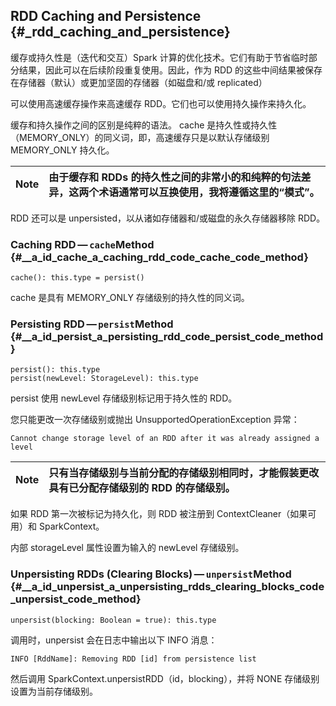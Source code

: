 ## RDD Caching and Persistence {#_rdd_caching_and_persistence}

缓存或持久性是（迭代和交互）Spark 计算的优化技术。它们有助于节省临时部分结果，因此可以在后续阶段重复使用。因此，作为 RDD 的这些中间结果被保存在存储器（默认）或更加坚固的存储器（如磁盘和/或 replicated）

可以使用高速缓存操作来高速缓存 RDD。它们也可以使用持久操作来持久化。

缓存和持久操作之间的区别是纯粹的语法。 cache 是​​持久性或持久性（MEMORY\_ONLY）的同义词，即，高速缓存只是以默认存储级别 MEMORY\_ONLY 持久化。

| Note | 由于缓存和 RDDs 的持久性之间的非常小的和纯粹的句法差异，这两个术语通常可以互换使用，我将遵循这里的“模式”。 |
| :---: | :--- |


RDD 还可以是 unpersisted，以从诸如存储器和/或磁盘的永久存储器移除 RDD。

### Caching RDD — `cache`Method {#__a_id_cache_a_caching_rdd_code_cache_code_method}

```
cache(): this.type = persist()
```

cache 是​​具有 MEMORY\_ONLY 存储级别的持久性的同义词。

### Persisting RDD — `persist`Method {#__a_id_persist_a_persisting_rdd_code_persist_code_method}

```
persist(): this.type
persist(newLevel: StorageLevel): this.type
```

persist 使用 newLevel 存储级别标记用于持久性的 RDD。

您只能更改一次存储级别或抛出 UnsupportedOperationException 异常：

```
Cannot change storage level of an RDD after it was already assigned a level
```

| Note | 只有当存储级别与当前分配的存储级别相同时，才能假装更改具有已分配存储级别的 RDD 的存储级别。 |
| :---: | :--- |


如果 RDD 第一次被标记为持久化，则 RDD 被注册到 ContextCleaner（如果可用）和 SparkContext。

内部 storageLevel 属性设置为输入的 newLevel 存储级别。

### Unpersisting RDDs \(Clearing Blocks\) — `unpersist`Method {#__a_id_unpersist_a_unpersisting_rdds_clearing_blocks_code_unpersist_code_method}

```
unpersist(blocking: Boolean = true): this.type
```

调用时，unpersist 会在日志中输出以下 INFO 消息：

```
INFO [RddName]: Removing RDD [id] from persistence list
```

然后调用 SparkContext.unpersistRDD（id，blocking），并将 NONE 存储级别设置为当前存储级别。







